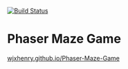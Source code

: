 [![Build Status](https://travis-ci.org/WJXHenry/Phaser-Maze-Game.svg?branch=master)](https://travis-ci.org/WJXHenry/Phaser-Maze-Game)

# Phaser Maze Game

[wjxhenry.github.io/Phaser-Maze-Game](https://wjxhenry.github.io/Phaser-Maze-Game)